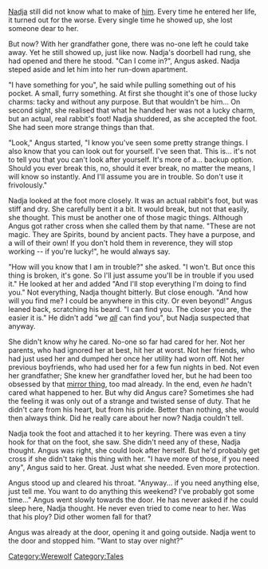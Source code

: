 [Nadja](Nadja "wikilink") still did not know what to make of
[him](Angus "wikilink"). Every time he entered her life, it turned out
for the worse. Every single time he showed up, she lost someone dear to
her.

But now? With her grandfather gone, there was no-one left he could take
away. Yet he still showed up, just like now. Nadja's doorbell had rung,
she had opened and there he stood. "Can I come in?", Angus asked. Nadja
steped aside and let him into her run-down apartment.

"I have something for you", he said while pulling something out of his
pocket. A small, furry something. At first she thought it's one of those
lucky charms: tacky and without any purpose. But that wouldn't be him...
On second sight, she realised that what he handed her was not a lucky
charm, but an actual, real rabbit's foot\! Nadja shuddered, as she
accepted the foot. She had seen more strange things than that.

"Look," Angus started, "I know you've seen some pretty strange things. I
also know that you can look out for yourself. I've seen that. This is...
it's not to tell you that you can't look after yourself. It's more of
a... backup option. Should you ever break this, no, should it ever
break, no matter the means, I will know so instantly. And I'll assume
you are in trouble. So don't use it frivolously."

Nadja looked at the foot more closely. It was an actual rabbit's foot,
but was stiff and dry. She carefully bent it a bit. It would break, but
not that easily, she thought. This must be another one of those magic
things. Although Angus got rather cross when she called them by that
name. "These are not magic. They are Spirits, bound by ancient pacts.
They have a purpose, and a will of their own\! If you don't hold them in
reverence, they will stop working -- if you're lucky\!", he would always
say.

"How will you know that I am in trouble?" she asked. "I won't. But once
this thing is broken, it's gone. So I'll just assume you'll be in
trouble if you used it." He looked at her and added "And I'll stop
everything I'm doing to find you." Not everything, Nadja thought
bitterly. But close enough. "And how will you find me? I could be
anywhere in this city. Or even beyond\!" Angus leaned back, scratching
his beard. "I can find you. The closer you are, the easier it is." He
didn't add "we *[all](Shadowclaws "wikilink")* can find you", but Nadja
suspected that anyway.

She didn't know why he cared. No-one so far had cared for her. Not her
parents, who had ignored her at best, hit her at worst. Not her friends,
who had just used her and dumped her once her utility had worn off. Not
her previous boyfriends, who had used her for a few fun nights in bed.
Not even her grandfather; She knew her grandfather loved her, but he had
been too obsessed by that [mirror
thing](the_old_werewolf's_last_play "wikilink"), too mad already. In the
end, even *he* hadn't cared what happened to her. But why did Angus
care? Sometimes she had the feeling it was only out of a strange and
twisted sense of duty. That he didn't care from his heart, but from his
pride. Better than nothing, she would then always think. Did he really
care about her now? Nadja couldn't tell.

Nadja took the foot and attached it to her keyring. There was even a
tiny hook for that on the foot, she saw. She didn't need any of these,
Nadja thought. Angus was right, she could look after herself. But he'd
probably get cross if she didn't take this thing with her. "I have more
of those, if you need any", Angus said to her. Great. Just what she
needed. Even more protection.

Angus stood up and cleared his throat. "Anyway... if you need anything
else, just tell me. You want to do anything this weekend? I've probably
got some time..." Angus went slowly towards the door. He has never asked
if he could sleep here, Nadja thought. He never even tried to come near
to her. Was that his ploy? Did other women fall for that?

Angus was already at the door, opening it and going outside. Nadja went
to the door and stopped him. "Want to stay over night?"

[Category:Werewolf](Category:Werewolf "wikilink")
[Category:Tales](Category:Tales "wikilink")